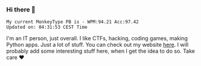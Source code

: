 ### Hi there 👋
<!-- PB START -->
```
My current MonkeyType PB is - WPM:94.21 Acc:97.42
Updated on: 04:31:53 CEST Time
```
<!-- PB END -->
I'm an IT person, just overall. I like CTFs, hacking, coding games, making Python apps. Just a lot of stuff.
You can check out my website [here](https://skill3472.github.io/).
I will probably add some interesting stuff here, when I get the idea to do so. Take care ❤️
